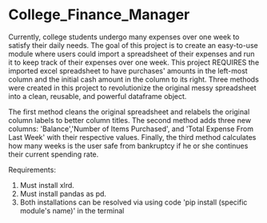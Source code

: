 # College_Finance_Manager
Currently, college students undergo many expenses over one week to satisfy their daily needs. The goal of this project is to create an easy-to-use module where users could import a spreadsheet of their expenses and run it to keep track of their expenses over one week. This project REQUIRES the imported excel spreadsheet to have purchases' amounts in the left-most column and the initial cash amount in the column to its right. Three methods were created in this project to revolutionize the original messy spreadsheet into a clean, reusable, and powerful dataframe object.

The first method cleans the original spreadsheet and relabels the original column labels to better column titles. The second method adds three new columns: 'Balance','Number of Items Purchased', and 'Total Expense From Last Week' with their respective values. Finally, the third method calculates how many weeks is the user safe from bankruptcy if he or she continues their current spending rate.

Requirements:
1. Must install xlrd. 
2. Must install pandas as pd. 
3. Both installations can be resolved via using code 'pip install (specific module's name)' in the terminal
